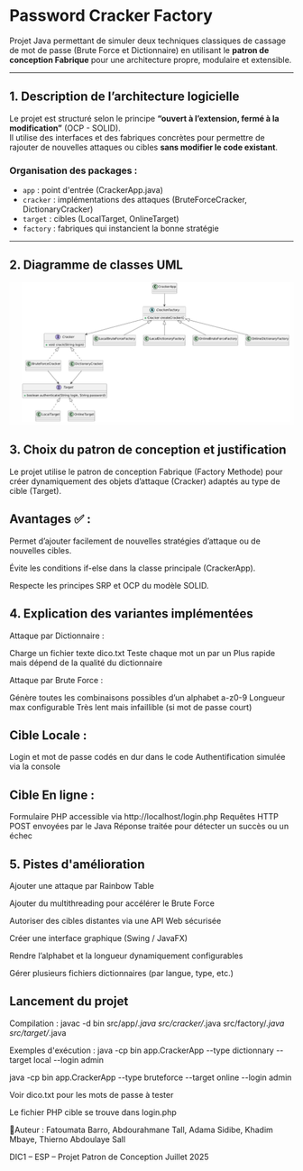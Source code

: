 # Password Cracker Factory

Projet Java permettant de simuler deux techniques classiques de cassage de mot de passe (Brute Force et Dictionnaire) en utilisant le **patron de conception Fabrique** pour une architecture propre, modulaire et extensible.

---

## 1. Description de l’architecture logicielle

Le projet est structuré selon le principe **“ouvert à l’extension, fermé à la modification”** (OCP - SOLID).  
Il utilise des interfaces et des fabriques concrètes pour permettre de rajouter de nouvelles attaques ou cibles **sans modifier le code existant**.

### Organisation des packages :

- `app` : point d'entrée (CrackerApp.java)
- `cracker` : implémentations des attaques (BruteForceCracker, DictionaryCracker)
- `target` : cibles (LocalTarget, OnlineTarget)
- `factory` : fabriques qui instancient la bonne stratégie

---

## 2. Diagramme de classes UML

![Diagramme UML](uml.PNG)

## 3. Choix du patron de conception et justification

Le projet utilise le patron de conception Fabrique (Factory Methode) pour créer dynamiquement des objets d’attaque (Cracker) adaptés au type de cible (Target).

## Avantages ✅ :
Permet d’ajouter facilement de nouvelles stratégies d’attaque ou de nouvelles cibles.

Évite les conditions if-else dans la classe principale (CrackerApp).

Respecte les principes SRP et OCP du modèle SOLID.

## 4. Explication des variantes implémentées

 Attaque par Dictionnaire :
 
Charge un fichier texte dico.txt
Teste chaque mot un par un
Plus rapide mais dépend de la qualité du dictionnaire
 
 Attaque par Brute Force :
 
Génère toutes les combinaisons possibles d’un alphabet a-z0-9
Longueur max configurable
Très lent mais infaillible (si mot de passe court)

## Cible Locale :
Login et mot de passe codés en dur dans le code
Authentification simulée via la console

## Cible En ligne :
Formulaire PHP accessible via http://localhost/login.php
Requêtes HTTP POST envoyées par le Java
Réponse traitée pour détecter un succès ou un échec

## 5. Pistes d'amélioration

Ajouter une attaque par Rainbow Table

Ajouter du multithreading pour accélérer le Brute Force

Autoriser des cibles distantes via une API Web sécurisée

Créer une interface graphique (Swing / JavaFX)

Rendre l’alphabet et la longueur dynamiquement configurables

Gérer plusieurs fichiers dictionnaires (par langue, type, etc.)

## Lancement du projet
Compilation :
javac -d bin src/app/*.java src/cracker/*.java src/factory/*.java src/target/*.java

Exemples d'exécution :
java -cp bin app.CrackerApp --type dictionnary --target local --login admin

java -cp bin app.CrackerApp --type bruteforce --target online --login admin

Voir dico.txt pour les mots de passe à tester

Le fichier PHP cible se trouve dans login.php

👩Auteur :
Fatoumata Barro, Abdourahmane Tall, Adama Sidibe, Khadim Mbaye, Thierno Abdoulaye Sall

DIC1 – ESP – Projet Patron de Conception
Juillet 2025
